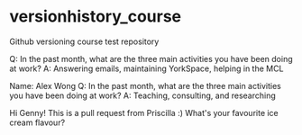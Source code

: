 # versionhistory_course
Github versioning course test repository

Q: In the past month, what are the three main activities you have been doing at work?
A: Answering emails, maintaining YorkSpace, helping in the MCL


Name: Alex Wong
Q: In the past month, what are the three main activities you have been doing at work? 
A: Teaching, consulting, and researching


Hi Genny! This is a pull request from Priscilla :)
What's your favourite ice cream flavour?

